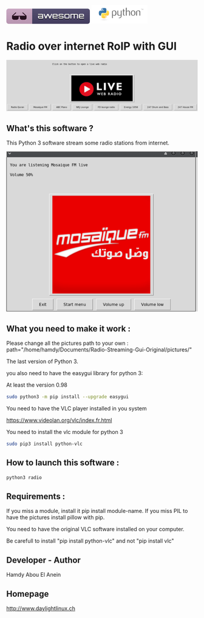 ![Awesome](awesome.svg) ![Python](python.png)  

# Radio over internet RoIP with GUI


![Screenshot](screenshot3.png)


## What's this software ?  

This Python 3 software stream some radio stations from internet.


![Screenshot](screenshot4.png)


## What you need to make it work :  

Please change all the pictures path to your own : path="/home/hamdy/Documents/Radio-Streaming-Gui-Original/pictures/"

The last version of Python 3.

you also need to have the easygui library for python 3:

At least the version 0.98

```sh
sudo python3 -m pip install --upgrade easygui 
```

You need to have the VLC player installed in you system 

https://www.videolan.org/vlc/index.fr.html

You need to install the vlc module for python 3

```sh
sudo pip3 install python-vlc
```

## How to launch this software :  

```sh
python3 radio
```  

## Requirements :

If you miss a module, install it pip install module-name. If you miss PIL to have the pictures install pillow with pip.

You need to have the original VLC software installed on your computer.

Be carefull to install "pip install python-vlc" and not "pip install vlc"


## Developer - Author


Hamdy Abou El Anein

## Homepage

http://www.daylightlinux.ch 
